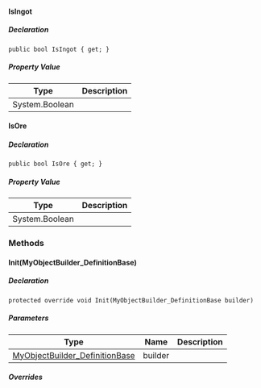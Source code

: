 #### IsIngot

##### Declaration

```
public bool IsIngot { get; }
```

##### Property Value

| Type | Description |
| --- | --- |
| System.Boolean |     |

#### IsOre

##### Declaration

```
public bool IsOre { get; }
```

##### Property Value

| Type | Description |
| --- | --- |
| System.Boolean |     |

### Methods

#### Init(MyObjectBuilder\_DefinitionBase)

##### Declaration

```
protected override void Init(MyObjectBuilder_DefinitionBase builder)
```

##### Parameters

| Type | Name | Description |
| --- | --- | --- |
| [MyObjectBuilder\_DefinitionBase](https://keensoftwarehouse.github.io/SpaceEngineersModAPI/api/VRage.Game.MyObjectBuilder_DefinitionBase.html) | builder |     |

##### Overrides